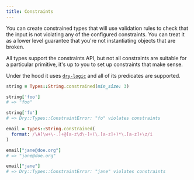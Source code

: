 ```yaml
---
title: Constraints
---
```


You can create constrained types that will use validation rules to check that the input is not violating any of the configured constraints. You can treat it as a lower level guarantee that you're not instantiating objects that are broken.

All types support the constraints API, but not all constraints are suitable for a particular primitive, it's up to you to set up constraints that make sense.

Under the hood it uses [`dry-logic`](//doc/dry-logic) and all of its predicates are supported.

```ruby
string = Types::String.constrained(min_size: 3)

string['foo']
# => "foo"

string['fo']
# => Dry::Types::ConstraintError: "fo" violates constraints

email = Types::String.constrained(
  format: /\A[\w+\-.]+@[a-z\d\-]+(\.[a-z]+)*\.[a-z]+\z/i
)

email["jane@doe.org"]
# => "jane@doe.org"

email["jane"]
# => Dry::Types::ConstraintError: "jane" violates constraints
```
